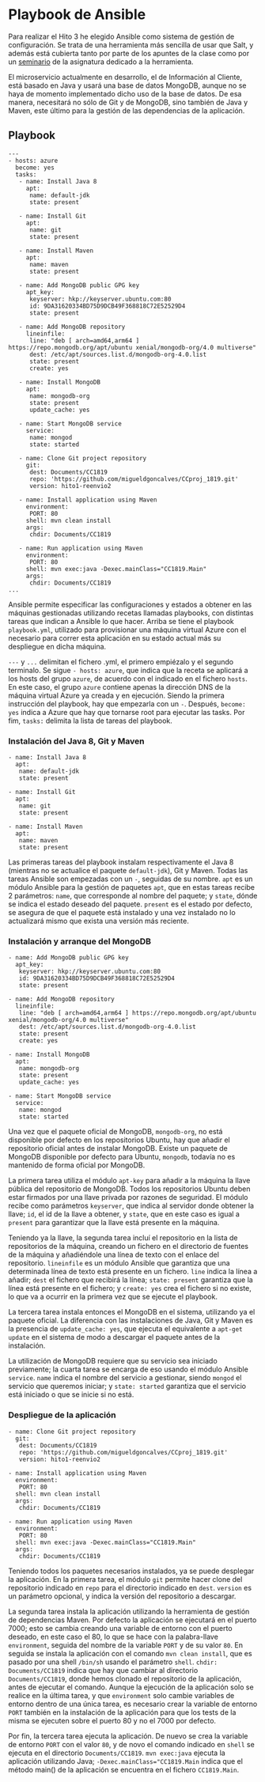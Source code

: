 # Playbook de Ansible

Para realizar el Hito 3 he elegido Ansible como sistema de gestión de configuración. Se trata de una herramienta más sencilla de usar que Salt, y además está cubierta tanto por parte de los apuntes de la clase como por un [seminario](https://www.meetup.com/es-ES/Granada-Geek/events/255973562/?rv=ea1_v2&_xtd=gatlbWFpbF9jbGlja9oAJDViZWU1ZjJmLWViZDAtNGMwMi05ZTI3LTkxODY0M2YwZjYzNw) de la asignatura dedicado a la herramienta.

El microservicio actualmente en desarrollo, el de Información al Cliente, está basado en Java y usará una base de datos MongoDB, aunque no se haya de momento implementado dicho uso de la base de datos. De esa manera, necesitará no sólo de Git y de MongoDB, sino también de Java y Maven, este último para la gestión de las dependencias de la aplicación.

## Playbook

```
---
- hosts: azure
  become: yes
  tasks:
   - name: Install Java 8
     apt:
      name: default-jdk
      state: present

   - name: Install Git
     apt:
      name: git
      state: present

   - name: Install Maven
     apt:
      name: maven
      state: present

   - name: Add MongoDB public GPG key
     apt_key:
      keyserver: hkp://keyserver.ubuntu.com:80
      id: 9DA31620334BD75D9DCB49F368818C72E52529D4
      state: present

   - name: Add MongoDB repository
     lineinfile:
      line: "deb [ arch=amd64,arm64 ] https://repo.mongodb.org/apt/ubuntu xenial/mongodb-org/4.0 multiverse"
      dest: /etc/apt/sources.list.d/mongodb-org-4.0.list
      state: present
      create: yes

   - name: Install MongoDB
     apt:
      name: mongodb-org
      state: present
      update_cache: yes

   - name: Start MongoDB service
     service:
      name: mongod
      state: started

   - name: Clone Git project repository
     git:
      dest: Documents/CC1819
      repo: 'https://github.com/migueldgoncalves/CCproj_1819.git'
      version: hito1-reenvio2

   - name: Install application using Maven
     environment:
      PORT: 80
     shell: mvn clean install
     args:
      chdir: Documents/CC1819

   - name: Run application using Maven
     environment:
      PORT: 80
     shell: mvn exec:java -Dexec.mainClass="CC1819.Main"
     args:
      chdir: Documents/CC1819
...
```
Ansible permite especificar las configuraciones y estados a obtener en las máquinas gestionadas utilizando recetas llamadas playbooks, con distintas tareas que indican a Ansible lo que hacer. Arriba se tiene el playbook `playbook.yml`, utilizado para provisionar una máquina virtual Azure con el necesario para correr esta aplicación en su estado actual más su despliegue en dicha máquina.

`---` y `...` delimitan el fichero .yml, el primero empiézalo y el segundo terminalo. Se sigue `- hosts: azure`, que indica que la receta se aplicará a los hosts del grupo `azure`, de acuerdo con el indicado en el fichero `hosts`. En este caso, el grupo `azure` contiene apenas la dirección DNS de la máquina virtual Azure ya creada y en ejecución. Siendo la primera instrucción del playbook, hay que empezarla con un `-`. Después, `become: yes` indica a Azure que hay que tornarse root para ejecutar las tasks. Por fim, `tasks:` delimita la lista de tareas del playbook.

### Instalación del Java 8, Git y Maven

```
- name: Install Java 8
  apt:
   name: default-jdk
   state: present

- name: Install Git
  apt:
   name: git
   state: present

- name: Install Maven
  apt:
   name: maven
   state: present
```
Las primeras tareas del playbook instalam respectivamente el Java 8 (mientras no se actualice el paquete `default-jdk`), Git y Maven. Todas las tareas Ansible son empezadas con un `-`, seguidas de su nombre.
`apt` es un módulo Ansible para la gestión de paquetes `apt`, que en estas tareas recibe 2 parámetros: `name`, que corresponde al nombre del paquete; y `state`, dónde se indica el estado deseado del paquete. `present` es el estado por defecto, se asegura de que el paquete está instalado y una vez instalado no lo actualizará mismo que exista una versión más reciente.

### Instalación y arranque del MongoDB

```
- name: Add MongoDB public GPG key
  apt_key:
   keyserver: hkp://keyserver.ubuntu.com:80
   id: 9DA31620334BD75D9DCB49F368818C72E52529D4
   state: present

- name: Add MongoDB repository
  lineinfile:
   line: "deb [ arch=amd64,arm64 ] https://repo.mongodb.org/apt/ubuntu xenial/mongodb-org/4.0 multiverse"
   dest: /etc/apt/sources.list.d/mongodb-org-4.0.list
   state: present
   create: yes

- name: Install MongoDB
  apt:
   name: mongodb-org
   state: present
   update_cache: yes

- name: Start MongoDB service
  service:
   name: mongod
   state: started
```
Una vez que el paquete oficial de MongoDB, `mongodb-org`, no está disponible por defecto en los repositorios Ubuntu, hay que añadir el repositorio oficial antes de instalar MongoDB. Existe un paquete de MongoDB disponible por defecto para Ubuntu, `mongodb`, todavía no es mantenido de forma oficial por MongoDB.

La primera tarea utiliza el módulo `apt-key` para añadir a la máquina la llave pública del repositorio de MongoDB. Todos los repositorios Ubuntu deben estar firmados por una llave privada por razones de seguridad. El módulo recibe como parámetros `keyserver`, que indica al servidor donde obtener la llave; `id`, el id de la llave a obtener, y `state`, que en este caso es igual a `present` para garantizar que la llave está presente en la máquina.

Teniendo ya la llave, la segunda tarea incluí el repositorio en la lista de repositorios de la máquina, creando un fichero en el directorio de fuentes de la máquina y añadiéndole una línea de texto con el enlace del repositorio. `lineinfile` es un módulo Ansible que garantiza que una determinada línea de texto está presente en un fichero. `line` indica la línea a añadir; `dest` el fichero que recibirá la línea; `state: present` garantiza que la línea está presente en el fichero; y `create: yes` crea el fichero si no existe, lo que va a ocurrir en la primera vez que se ejecute el playbook.

La tercera tarea instala entonces el MongoDB en el sistema, utilizando ya el paquete oficial. La diferencia con las instalaciones de Java, Git y Maven es la presencia de `update_cache: yes`, que ejecuta el equivalente a `apt-get update` en el sistema de modo a descargar el paquete antes de la instalación.

La utilización de MongoDB requiere que su servicio sea iniciado previamente; la cuarta tarea se encarga de eso usando el módulo Ansible `service`. `name` indica el nombre del servicio a gestionar, siendo `mongod` el servicio que queremos iniciar; y `state: started` garantiza que el servicio está iniciado o que se inicie si no está.

### Despliegue de la aplicación

```
- name: Clone Git project repository
  git:
   dest: Documents/CC1819
   repo: 'https://github.com/migueldgoncalves/CCproj_1819.git'
   version: hito1-reenvio2

- name: Install application using Maven
  environment:
   PORT: 80
  shell: mvn clean install
  args:
   chdir: Documents/CC1819

- name: Run application using Maven
  environment:
   PORT: 80
  shell: mvn exec:java -Dexec.mainClass="CC1819.Main"
  args:
   chdir: Documents/CC1819
```
Teniendo todos los paquetes necesarios instalados, ya se puede desplegar la aplicación. En la primera tarea, el módulo `git` permite hacer clone del repositorio indicado en `repo` para el directorio indicado en `dest`. `version` es un parámetro opcional, y indica la versión del repositorio a descargar.

La segunda tarea instala la aplicación utilizando la herramienta de gestión de dependencias Maven. Por defecto la aplicación se ejecutará en el puerto 7000; esto se cambia creando una variable de entorno con el puerto deseado, en este caso el 80, lo que se hace con la palabra-llave `environment`, seguida del nombre de la variable `PORT` y de su valor `80`. En seguida se instala la aplicación con el comando `mvn clean install`, que es pasado por una shell `/bin/sh` usando el parámetro `shell`. `chdir: Documents/CC1819` indica que hay que cambiar al directorio `Documents/CC1819`, donde hemos clonado el repositorio de la aplicación, antes de ejecutar el comando. Aunque la ejecución de la aplicación solo se realice en la última tarea, y que `environment` solo cambie variables de entorno dentro de una única tarea, es necesario crear la variable de entorno `PORT` también en la instalación de la aplicación para que los tests de la misma se ejecuten sobre el puerto 80 y no el 7000 por defecto.

Por fin, la tercera tarea ejecuta la aplicación. De nuevo se crea la variable de entorno `PORT` con el valor `80`, y de novo el comando indicado en `shell` se ejecuta en el directorio `Documents/CC1819`. `mvn exec:java` ejecuta la aplicación utilizando Java; `-Dexec.mainClass="CC1819.Main` indica que el método main() de la aplicación se encuentra en el fichero `CC1819.Main`.
